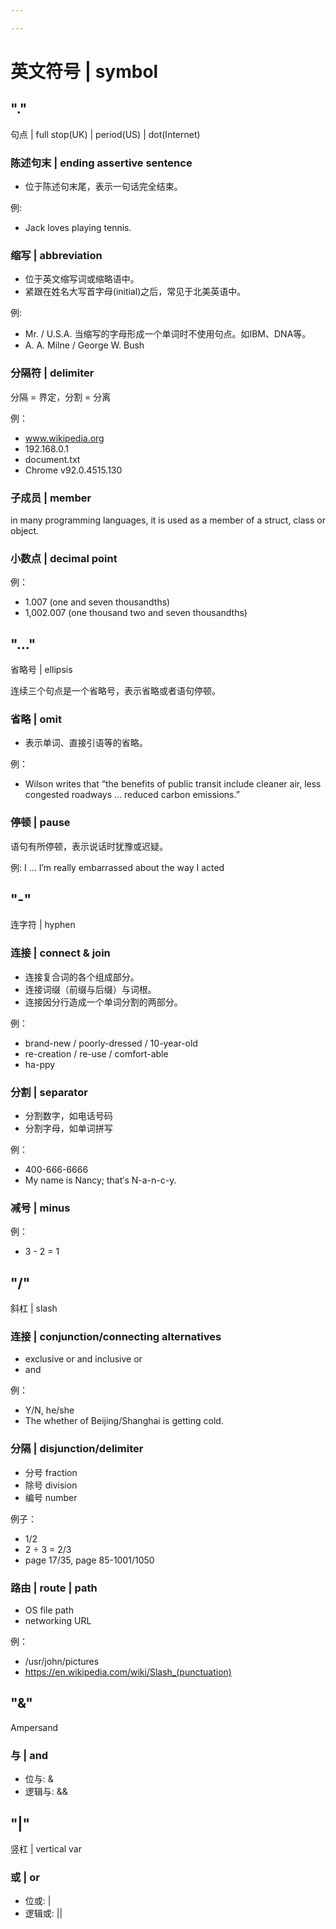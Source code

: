 ```yaml
---

---
```

# 英文符号 | symbol

## "."

句点 | full stop(UK) | period(US) | dot(Internet)

### 陈述句末 | ending assertive sentence

* 位于陈述句末尾，表示一句话完全结束。

例: 

* Jack loves playing tennis.

### 缩写 | abbreviation

* 位于英文缩写词或缩略语中。
* 紧跟在姓名大写首字母(initial)之后，常见于北美英语中。

例: 

* Mr. / U.S.A. 当缩写的字母形成一个单词时不使用句点。如IBM、DNA等。
* A. A. Milne / George W. Bush

### 分隔符 | delimiter

分隔 = 界定，分割 = 分离

例：

* www.wikipedia.org
* 192.168.0.1
* document.txt
* Chrome v92.0.4515.130

### 子成员 | member

in many programming languages, it is used as a member of a struct,  class or object.

### 小数点 | decimal point

例：

* 1.007 (one and seven thousandths)
* 1,002.007 (one thousand two and seven thousandths)

## "..."

省略号 | ellipsis

连续三个句点是一个省略号，表示省略或者语句停顿。

### 省略 | omit

* 表示单词、直接引语等的省略。

例：

* Wilson writes that “the benefits of public transit include cleaner air, less congested roadways … reduced carbon emissions.”

### 停顿 | pause

语句有所停顿，表示说话时犹豫或迟疑。

例: I … I’m really embarrassed about the way I acted 

## "-"

连字符 | hyphen

### 连接 | connect & join

* 连接复合词的各个组成部分。
* 连接词缀（前缀与后缀）与词根。
* 连接因分行造成一个单词分割的两部分。

例：

* brand-new / poorly-dressed / 10-year-old
* re-creation / re-use / comfort-able
* ha-ppy

### 分割 | separator

* 分割数字，如电话号码
* 分割字母，如单词拼写

例：

* 400-666-6666
* My name is Nancy; that′s N-a-n-c-y.

### 减号 | minus

例：

* 3 - 2 = 1

## "/"

斜杠 | slash

### 连接 | conjunction/connecting alternatives

* exclusive or and inclusive or
* and

例：

* Y/N, he/she
* The whether of Beijing/Shanghai is getting cold.

### 分隔 | disjunction/delimiter

* 分号 fraction
* 除号 division
* 编号 number

例子：

* 1/2
* 2 ÷ 3 = 2/3
* page 17/35, page 85-1001/1050

### 路由 | route | path

* OS file path
* networking URL

例：

* /usr/john/pictures
* https://en.wikipedia.com/wiki/Slash_(punctuation)

## "&"

Ampersand

### 与 | and

* 位与: &
* 逻辑与: &&

## "|"

竖杠 | vertical var

### 或 | or

* 位或: |
* 逻辑或: ||